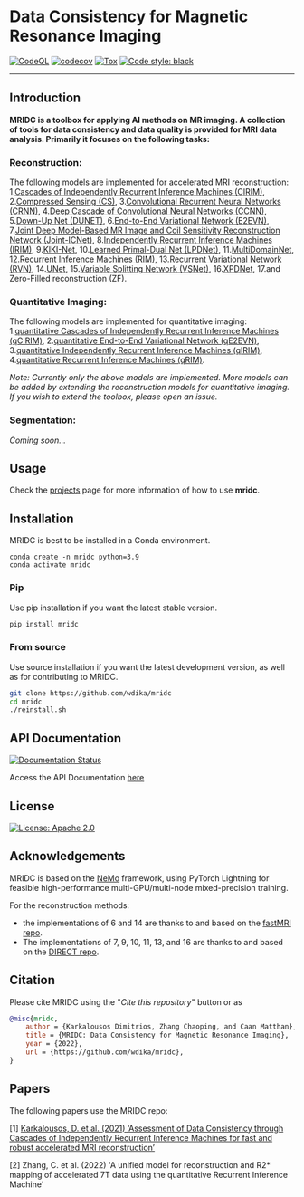 # Data Consistency for Magnetic Resonance Imaging

[![CodeQL](https://github.com/wdika/mridc/actions/workflows/codeql-analysis.yml/badge.svg)](https://github.com/wdika/mridc/actions/workflows/codeql-analysis.yml)
[![codecov](https://codecov.io/gh/wdika/mridc/branch/main/graph/badge.svg?token=KPPQ33DOTF)](https://codecov.io/gh/wdika/mridc)
[![Tox](https://github.com/wdika/mridc/actions/workflows/tox.yml/badge.svg)](https://github.com/wdika/mridc/actions/workflows/tox.yml)
<a href="https://github.com/psf/black"><img alt="Code style: black" src="https://img.shields.io/badge/code%20style-black-000000.svg"></a>

---
## Introduction

**MRIDC is a toolbox for applying AI methods on MR imaging. A collection of tools for data consistency and data quality
is provided for MRI data analysis. Primarily it focuses on the following tasks:**

### **Reconstruction**:
The following models are implemented for accelerated MRI reconstruction:
1.[Cascades of Independently Recurrent Inference Machines (CIRIM)](https://iopscience.iop.org/article/10.1088/1361-6560/ac6cc2),
2.[Compressed Sensing (CS)](https://ieeexplore.ieee.org/document/4472246),
3.[Convolutional Recurrent Neural Networks (CRNN)](https://ieeexplore.ieee.org/document/8425639),
4.[Deep Cascade of Convolutional Neural Networks (CCNN)](https://ieeexplore.ieee.org/document/8067520),
5.[Down-Up Net (DUNET)](https://onlinelibrary.wiley.com/doi/10.1002/mrm.28827),
6.[End-to-End Variational Network (E2EVN)](https://link.springer.com/chapter/10.1007/978-3-030-59713-9_7),
7.[Joint Deep Model-Based MR Image and Coil Sensitivity Reconstruction Network (Joint-ICNet)](https://ieeexplore.ieee.org/document/9578412),
8.[Independently Recurrent Inference Machines (IRIM)](http://arxiv.org/abs/2012.07819),
9.[KIKI-Net](https://onlinelibrary.wiley.com/doi/10.1002/mrm.27201),
10.[Learned Primal-Dual Net (LPDNet)](https://ieeexplore.ieee.org/document/8271999),
11.[MultiDomainNet](https://www.ncbi.nlm.nih.gov/pmc/articles/PMC8428775/),
12.[Recurrent Inference Machines (RIM)](https://www.sciencedirect.com/science/article/abs/pii/S1361841518306078?via%3Dihub),
13.[Recurrent Variational Network (RVN)](https://arxiv.org/abs/2111.09639),
14.[UNet](https://link.springer.com/chapter/10.1007/978-3-319-24574-4_28),
15.[Variable Splitting Network (VSNet)](https://dl.acm.org/doi/abs/10.1007/978-3-030-32251-9_78),
16.[XPDNet](https://arxiv.org/abs/2010.07290),
17.and Zero-Filled reconstruction (ZF).

### **Quantitative Imaging**:
The following models are implemented for quantitative imaging:
1.[quantitative Cascades of Independently Recurrent Inference Machines (qCIRIM)](https://iopscience.iop.org/article/10.1088/1361-6560/ac6cc2),
2.[quantitative End-to-End Variational Network (qE2EVN)](https://link.springer.com/chapter/10.1007/978-3-030-59713-9_7),
3.[quantitative Independently Recurrent Inference Machines (qIRIM)](http://arxiv.org/abs/2012.07819),
4.[quantitative Recurrent Inference Machines (qRIM)](https://www.sciencedirect.com/science/article/abs/pii/S1361841518306078?via%3Dihub).

_Note: Currently only the above models are implemented. More models can be added by extending the reconstruction models
for quantitative imaging. If you wish to extend the toolbox, please open an issue._

### **Segmentation**:
_Coming soon..._

## Usage

Check the [projects](https://github.com/wdika/mridc/blob/main/projects/README.md) page for more information of how to use **mridc**.

## Installation

MRIDC is best to be installed in a Conda environment.

    conda create -n mridc python=3.9
    conda activate mridc

### Pip

Use pip installation if you want the latest stable version.
```bash
pip install mridc
```

### From source

Use source installation if you want the latest development version, as well as for contributing to MRIDC.

```bash
git clone https://github.com/wdika/mridc
cd mridc
./reinstall.sh
```

## API Documentation

[![Documentation Status](https://readthedocs.org/projects/mridc/badge/?version=latest)](https://mridc.readthedocs.io/en/latest/?badge=latest)

Access the API Documentation [here](https://mridc.readthedocs.io/en/latest/modules.html)

## License

[![License: Apache 2.0](https://img.shields.io/badge/License-Apache%202.0-blue.svg)](https://opensource.org/licenses/Apache-2.0)

## Acknowledgements

MRIDC is based on the [NeMo](https://github.com/NVIDIA/NeMo) framework, using PyTorch Lightning for feasible
high-performance multi-GPU/multi-node mixed-precision training.

For the reconstruction methods:
- the implementations of 6 and 14 are thanks to and based on the [fastMRI repo](https://github.com/facebookresearch/fastMRI).
- The implementations of 7, 9, 10, 11, 13, and 16 are thanks to and based on the [DIRECT repo](https://github.com/NKI-AI/direct).

## Citation

Please cite MRIDC using the "_Cite this repository_" button or as

```BibTeX
@misc{mridc,
    author = {Karkalousos Dimitrios, Zhang Chaoping, and Caan Matthan},
    title = {MRIDC: Data Consistency for Magnetic Resonance Imaging},
    year = {2022},
    url = {https://github.com/wdika/mridc},
}
```

## Papers

The following papers use the MRIDC repo:

[1] [Karkalousos, D. et al. (2021) ‘Assessment of Data Consistency through Cascades of Independently Recurrent
Inference Machines for fast and robust accelerated MRI reconstruction’](https://iopscience.iop.org/article/10.1088/1361-6560/ac6cc2)

[2] Zhang, C. et al. (2022) 'A unified model for reconstruction and R2* mapping of accelerated 7T data using the quantitative Recurrent Inference Machine'
